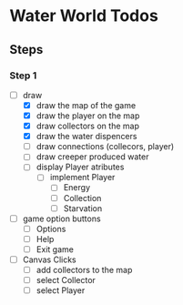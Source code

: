 # Water World Todos
## Steps
### Step 1
* [ ] draw
  * [X] draw the map of the game
  * [X] draw the player on the map
  * [X] draw collectors on the map
  * [X] draw the water dispencers
  * [ ] draw connections (collecors, player)
  * [ ] draw creeper produced water
  * [ ] display Player atributes
    * [ ] implement Player
      * [ ] Energy
      * [ ] Collection
      * [ ] Starvation

* [ ] game option buttons
  * [ ] Options
  * [ ] Help
  * [ ] Exit game

* [ ] Canvas Clicks
  * [ ] add collectors to the map
  * [ ] select Collector
  * [ ] select Player
